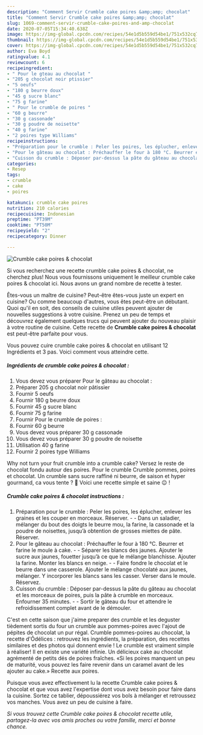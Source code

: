 ```yaml
---
description: "Comment Servir Crumble cake poires &amp;amp; chocolat"
title: "Comment Servir Crumble cake poires &amp;amp; chocolat"
slug: 1069-comment-servir-crumble-cake-poires-and-amp-chocolat
date: 2020-07-05T15:34:40.638Z
image: https://img-global.cpcdn.com/recipes/54e1d5b559d54be1/751x532cq70/crumble-cake-poires-chocolat-photo-principale-de-la-recette.jpg
thumbnail: https://img-global.cpcdn.com/recipes/54e1d5b559d54be1/751x532cq70/crumble-cake-poires-chocolat-photo-principale-de-la-recette.jpg
cover: https://img-global.cpcdn.com/recipes/54e1d5b559d54be1/751x532cq70/crumble-cake-poires-chocolat-photo-principale-de-la-recette.jpg
author: Eva Boyd
ratingvalue: 4.1
reviewcount: 6
recipeingredient:
- " Pour le gteau au chocolat "
- "205 g chocolat noir ptissier"
- "5 oeufs"
- "180 g beurre doux"
- "45 g sucre blanc"
- "75 g farine"
- " Pour le crumble de poires "
- "60 g beurre"
- "30 g cassonade"
- "30 g poudre de noisette"
- "40 g farine"
- "2 poires type Williams"
recipeinstructions:
- "Préparation pour le crumble : Peler les poires, les éplucher, enlever les graines et les couper en morceaux. Réserver.  Dans un saladier, mélanger du bout des doigts le beurre mou, la farine, la cassonade et la poudre de noisettes, jusqu’à obtention de grosses miettes de pâte. Réserver."
- "Pour le gâteau au chocolat : Préchauffer le four à 180 °C. Beurrer et farine le moule à cake.  Séparer les blancs des jaunes. Ajouter le sucre aux jaunes, fouetter jusqu’à ce que le mélange blanchisse. Ajouter la farine. Monter les blancs en neige.  Faire fondre le chocolat et le beurre dans une casserole. Ajouter le mélange chocolaté aux jaunes, mélanger. Y incorporer les blancs sans les casser. Verser dans le moule. Réservez."
- "Cuisson du crumble : Déposer par-dessus la pâte du gâteau au chocolat et les morceaux de poires, puis la pâte à crumble en morceaux. Enfourner 35 minutes.  Sortir le gâteau du four et attendre le refroidissement complet avant de le démouler."
categories:
- Resep
tags:
- crumble
- cake
- poires

katakunci: crumble cake poires 
nutrition: 210 calories
recipecuisine: Indonesian
preptime: "PT39M"
cooktime: "PT50M"
recipeyield: "2"
recipecategory: Dinner

---
```



![Crumble cake poires &amp; chocolat](https://img-global.cpcdn.com/recipes/54e1d5b559d54be1/751x532cq70/crumble-cake-poires-chocolat-photo-principale-de-la-recette.jpg)

Si vous recherchez une recette crumble cake poires &amp; chocolat, ne cherchez plus! Nous vous fournissons uniquement le meilleur crumble cake poires &amp; chocolat ici. Nous avons un grand nombre de recette à tester.

Êtes-vous un maître de cuisine? Peut-être êtes-vous juste un expert en cuisine? Ou comme beaucoup d'autres, vous êtes peut-être un débutant. Quoi qu'il en soit, des conseils de cuisine utiles peuvent ajouter de nouvelles suggestions à votre cuisine. Prenez un peu de temps et découvrez également quelques trucs qui peuvent ajouter du nouveau plaisir à votre routine de cuisine. Cette recette de <strong> Crumble cake poires &amp; chocolat </strong> est peut-être parfaite pour vous.

<!--inarticleads1-->

Vous pouvez cuire crumble cake poires &amp; chocolat en utilisant 12 Ingrédients et 3 pas. Voici comment vous atteindre cette.

##### Ingrédients de crumble cake poires &amp; chocolat :

1. Vous devez vous préparer  Pour le gâteau au chocolat :
1. Préparer 205 g chocolat noir pâtissier
1. Fournir 5 oeufs
1. Fournir 180 g beurre doux
1. Fournir 45 g sucre blanc
1. Fournir 75 g farine
1. Fournir  Pour le crumble de poires :
1. Fournir 60 g beurre
1. Vous devez vous préparer 30 g cassonade
1. Vous devez vous préparer 30 g poudre de noisette
1. Utilisation 40 g farine
1. Fournir 2 poires type Williams


Why not turn your fruit crumble into a crumble cake? Versez le reste de chocolat fondu autour des poires. Pour le crumble  Crumble pommes, poires et chocolat. Un crumble sans sucre raffiné ni beurre, de saison et hyper gourmand, ca vous tente ? 🙂 Voici une recette simple et saine 😉 ! 

<!--inarticleads2-->

##### Crumble cake poires &amp; chocolat instructions :

1. Préparation pour le crumble : Peler les poires, les éplucher, enlever les graines et les couper en morceaux. Réserver. -  - Dans un saladier, mélanger du bout des doigts le beurre mou, la farine, la cassonade et la poudre de noisettes, jusqu’à obtention de grosses miettes de pâte. Réserver.
1. Pour le gâteau au chocolat : Préchauffer le four à 180 °C. Beurrer et farine le moule à cake. -  - Séparer les blancs des jaunes. Ajouter le sucre aux jaunes, fouetter jusqu’à ce que le mélange blanchisse. Ajouter la farine. Monter les blancs en neige. -  - Faire fondre le chocolat et le beurre dans une casserole. Ajouter le mélange chocolaté aux jaunes, mélanger. Y incorporer les blancs sans les casser. Verser dans le moule. Réservez.
1. Cuisson du crumble : Déposer par-dessus la pâte du gâteau au chocolat et les morceaux de poires, puis la pâte à crumble en morceaux. Enfourner 35 minutes. -  - Sortir le gâteau du four et attendre le refroidissement complet avant de le démouler.


C&#39;est en cette saison que j&#39;aime preparer des crumble et les deguster tièdement sortis du four un crumble aux pommes-poires avec l&#39;ajout de pépites de chocolat un pur régal. Crumble pommes-poires au chocolat, la recette d&#39;Ôdélices : retrouvez les ingrédients, la préparation, des recettes similaires et des photos qui donnent envie ! Le crumble est vraiment simple à réaliser! Il en existe une variété infinie. Un délicieux cake au chocolat agrémenté de petits dés de poires fraîches. «Si les poires manquent un peu de maturité, vous pouvez les faire revenir dans un caramel avant de les ajouter au cake.» Recette aux poires. 

<!--inarticleads1-->

<p>
Puisque vous avez effectivement lu la recette Crumble cake poires &amp; chocolat et que vous avez l'expertise dont vous avez besoin pour faire dans la cuisine. Sortez ce tablier, dépoussiérez vos bols à mélanger et retroussez vos manches. Vous avez un peu de cuisine à faire.
</p>

<p>
<i>Si vous trouvez cette Crumble cake poires &amp; chocolat recette utile, partagez-la avec vos amis proches ou votre famille, merci et bonne chance.</i>
</p>
